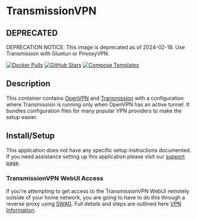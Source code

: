 # TransmissionVPN

## DEPRECATED

DEPRECATION NOTICE: This image is deprecated as of 2024-02-18. Use Transmission with Gluetun or PrivoxyVPN.

[![Docker Pulls](https://img.shields.io/docker/pulls/haugene/transmission-openvpn?style=flat-square&color=607D8B&label=docker%20pulls&logo=docker)](https://hub.docker.com/r/haugene/transmission-openvpn)
[![GitHub Stars](https://img.shields.io/github/stars/haugene/docker-transmission-openvpn?style=flat-square&color=607D8B&label=github%20stars&logo=github)](https://github.com/haugene/docker-transmission-openvpn)
[![Compose Templates](https://img.shields.io/static/v1?style=flat-square&color=607D8B&label=compose&message=templates)](https://github.com/GhostWriters/DockSTARTer/tree/master/compose/.apps/transmissionvpn)

## Description

This container contains [OpenVPN](https://openvpn.net/) and
[Transmission](https://www.transmissionbt.com/) with a configuration where
Transmission is running only when OpenVPN has an active tunnel. It bundles
configuration files for many popular VPN providers to make the setup easier.

## Install/Setup

This application does not have any specific setup instructions documented. If
you need assistance setting up this application please visit our
[support page](https://dockstarter.com/basics/support/).

### TransmissionVPN WebUI Access

If you're attempting to get access to the TransmissionVPN WebUI remotely outside
of your home network, you are going to have to do this through a reverse proxy
using [SWAG](https://dockstarter.com/apps/swag/). Full details and steps are
outlined here [VPN Information](https://dockstarter.com/advanced/vpn-info/).
